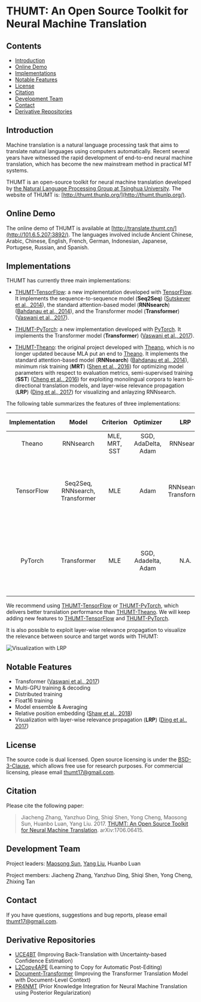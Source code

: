 # THUMT: An Open Source Toolkit for Neural Machine Translation

## Contents

* [Introduction](#introduction)
* [Online Demo](#online-demo)
* [Implementations](#implementations)
* [Notable Features](#notable-features)
* [License](#license)
* [Citation](#citation)
* [Development Team](#development-team)
* [Contact](#contact)
* [Derivative Repositories](#derivative-repositories)

## Introduction

Machine translation is a natural language processing task that aims to translate natural languages using computers automatically. Recent several years have witnessed the rapid development of end-to-end neural machine translation, which has become the new mainstream method in practical MT systems.

THUMT is an open-source toolkit for neural machine translation developed by [the Natural Language Processing Group at Tsinghua University](http://nlp.csai.tsinghua.edu.cn/site2/index.php?lang=en). The website of THUMT is: [http://thumt.thunlp.org/](http://thumt.thunlp.org/).

## Online Demo

The online demo of THUMT is available at [http://translate.thumt.cn/](http://101.6.5.207:3892/). The languages involved include Ancient Chinese, Arabic, Chinese, English, French, German, Indonesian, Japanese, Portugese, Russian, and Spanish.

## Implementations

THUMT has currently three main implementations:

* [THUMT-TensorFlow](https://github.com/thumt/THUMT): a new implementation developed with [TensorFlow](https://github.com/tensorflow/tensorflow). It implements the sequence-to-sequence model (**Seq2Seq**) ([Sutskever et al., 2014](https://papers.nips.cc/paper/5346-sequence-to-sequence-learning-with-neural-networks.pdf)), the standard attention-based model (**RNNsearch**) ([Bahdanau et al., 2014](https://arxiv.org/pdf/1409.0473.pdf)), and the Transformer model (**Transformer**) ([Vaswani et al., 2017](https://arxiv.org/abs/1706.03762)).

* [THUMT-PyTorch](https://github.com/thumt/THUMT/tree/pytorch): a new implementation developed with [PyTorch](https://github.com/pytorch/pytorch). It implements the Transformer model (**Transformer**) ([Vaswani et al., 2017](https://arxiv.org/abs/1706.03762)).

* [THUMT-Theano](https://github.com/thumt/THUMT/tree/theano): the original project developed with [Theano](https://github.com/Theano/Theano), which is no longer updated because MLA put an end to [Theano](https://github.com/Theano/Theano). It implements the standard attention-based model (**RNNsearch**) ([Bahdanau et al., 2014](https://arxiv.org/pdf/1409.0473.pdf)), minimum risk training (**MRT**) ([Shen et al., 2016](http://nlp.csai.tsinghua.edu.cn/~ly/papers/acl2016_mrt.pdf)) for optimizing model parameters with respect to evaluation metrics, semi-supervised training (**SST**) ([Cheng et al., 2016](http://nlp.csai.tsinghua.edu.cn/~ly/papers/acl2016_semi.pdf)) for exploiting monolingual corpora to learn bi-directional translation models, and layer-wise relevance propagation (**LRP**) ([Ding et al., 2017](http://nlp.csai.tsinghua.edu.cn/~ly/papers/acl2017_dyz.pdf)) for visualizing and anlayzing RNNsearch.

The following table summarizes the features of three implementations:

| Implementation | Model | Criterion | Optimizer | LRP | Additional Features |
| :------------: | :---: | :--------------: | :--------------: | :----------------: | :---------------: |
| Theano       |  RNNsearch | MLE, MRT, SST | SGD, AdaDelta, Adam | RNNsearch | N.A. |
| TensorFlow   |  Seq2Seq, RNNsearch, Transformer | MLE| Adam | RNNsearch, Transformer | Distributed Training, Mixed Precision Training, Gradient Aggregation, Model Ensemble |
| PyTorch | Transformer | MLE | SGD, Adadelta, Adam | N.A. | Distributed Training, Mixed Precision Training, Gradient Aggregation, Model Ensemble

We recommend using [THUMT-TensorFlow](https://github.com/thumt/THUMT) or [THUMT-PyTorch](https://github.com/thumt/THUMT/tree/pytorch), which delivers better translation performance than [THUMT-Theano](https://github.com/thumt/THUMT/tree/theano). We will keep adding new features to [THUMT-TensorFlow](https://github.com/thumt/THUMT) and [THUMT-PyTorch](https://github.com/thumt/THUMT/tree/pytorch).

It is also possible to exploit layer-wise relevance propagation to visualize the relevance between source and target words with THUMT:

![Visualization with LRP](https://raw.githubusercontent.com/THUNLP-MT/THUMT/master/docs/fig/vis_transformer.png)

## Notable Features

* Transformer ([Vaswani et al., 2017](https://arxiv.org/abs/1706.03762))
* Multi-GPU training & decoding
* Distributed training
* Float16 training
* Model ensemble & Averaging
* Relative position embedding ([Shaw et al., 2018](https://arxiv.org/pdf/1803.02155.pdf))
* Visualization with layer-wise relevance propagation (**LRP**) ([Ding et al., 2017](http://nlp.csai.tsinghua.edu.cn/~ly/papers/acl2017_dyz.pdf))

## License

The source code is dual licensed. Open source licensing is under the [BSD-3-Clause](https://opensource.org/licenses/BSD-3-Clause), which allows free use for research purposes. For commercial licensing, please email [thumt17@gmail.com](mailto:thumt17@gmail.com).

## Citation

Please cite the following paper:

> Jiacheng Zhang, Yanzhuo Ding, Shiqi Shen, Yong Cheng, Maosong Sun, Huanbo Luan, Yang Liu. 2017. [THUMT: An Open Source Toolkit for Neural Machine Translation](https://arxiv.org/abs/1706.06415). arXiv:1706.06415.

## Development Team

Project leaders: [Maosong Sun](http://www.thunlp.org/site2/index.php/zh/people?id=16), [Yang Liu](http://nlp.csai.tsinghua.edu.cn/~ly/), Huanbo Luan

Project members: Jiacheng Zhang, Yanzhuo Ding, Shiqi Shen, Yong Cheng, Zhixing Tan

## Contact

If you have questions, suggestions and bug reports, please email [thumt17@gmail.com](mailto:thumt17@gmail.com).

## Derivative Repositories

* [UCE4BT](https://github.com/THUNLP-MT/UCE4BT) (Improving Back-Translation with Uncertainty-based Confidence Estimation)
* [L2Copy4APE](https://github.com/THUNLP-MT/L2Copy4APE) (Learning to Copy for Automatic Post-Editing)
* [Document-Transformer](https://github.com/THUNLP-MT/Document-Transformer) (Improving the Transformer Translation Model with Document-Level Context)
* [PR4NMT](https://github.com/THUNLP-MT/PR4NMT) (Prior Knowledge Integration for Neural Machine Translation using Posterior Regularization)
